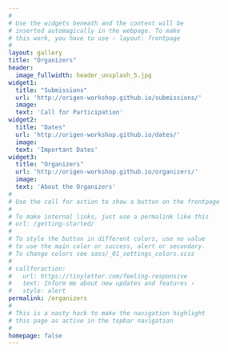 ```yaml
---
#
# Use the widgets beneath and the content will be
# inserted automagically in the webpage. To make
# this work, you have to use › layout: frontpage
#
layout: gallery
title: "Organizers"
header:
  image_fullwidth: header_unsplash_5.jpg
widget1:
  title: "Submissions"
  url: 'http://origen-workshop.github.io/submissions/'
  image: 
  text: 'Call for Participation'
widget2:
  title: "Dates"
  url: 'http://origen-workshop.github.io/dates/'
  image: 
  text: 'Important Dates'
widget3:
  title: "Organizers"
  url: 'http://origen-workshop.github.io/organizers/'
  image: 
  text: 'About the Organizers'
#
# Use the call for action to show a button on the frontpage
#
# To make internal links, just use a permalink like this
# url: /getting-started/
#
# To style the button in different colors, use no value
# to use the main color or success, alert or secondary.
# To change colors see sass/_01_settings_colors.scss
#
# callforaction:
#   url: https://tinyletter.com/feeling-responsive
#   text: Inform me about new updates and features ›
#   style: alert
permalink: /organizers
#
# This is a nasty hack to make the navigation highlight
# this page as active in the topbar navigation
#
homepage: false
---
```


